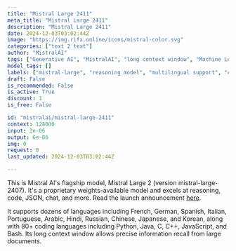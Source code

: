 ```yaml
---
title: "Mistral Large 2411"
meta_title: "Mistral Large 2411"
description: "Mistral Large 2411"
date: 2024-12-03T03:02:44Z
image: "https://img.rifx.online/icons/mistral-color.svg"
categories: ["text 2 text"]
author: "MistralAI"
tags: ["Generative AI", "MistralAI", "long context window", "Machine Learning", "Natural Language Processing", "Programming", "coding languages", "mistral-large", "Chatbots", "multilingual support", "reasoning model"]
model_tags: []
labels: ["mistral-large", "reasoning model", "multilingual support", "coding languages", "long context window"]
draft: False
is_recommended: False
is_active: True
discount: 1
is_free: False

id: "mistralai/mistral-large-2411"
context: 128000
input: 2e-06
output: 6e-06
img: 0
request: 0
last_updated: 2024-12-03T03:02:44Z

---
```


This is Mistral AI's flagship model, Mistral Large 2 (version mistral-large-2407). It's a proprietary weights-available model and excels at reasoning, code, JSON, chat, and more. Read the launch announcement [here](https://mistral.ai/news/mistral-large-2407/).

It supports dozens of languages including French, German, Spanish, Italian, Portuguese, Arabic, Hindi, Russian, Chinese, Japanese, and Korean, along with 80+ coding languages including Python, Java, C, C++, JavaScript, and Bash. Its long context window allows precise information recall from large documents.



